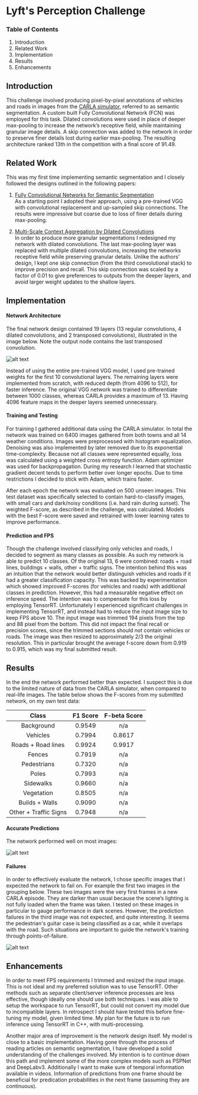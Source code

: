 # Lyft's Perception Challenge

### Table of Contents
  1) Introduction
  2) Related Work
  3) Implementation
  4) Results
  5) Enhancements

[image1]: ./images/network.png "Network architecture"
[image2]: ./images/good.png "Good prediction results"
[image3]: ./images/bad.png "Bad prediction results"

## Introduction
This challenge involved producing pixel-by-pixel annotations of vehicles and roads in images from the [CARLA simulator](www.carla.org), referred to as semantic segmentation. A custom built Fully Convolutional Network (FCN) was employed for this task. Dilated convolutions were used in place of deeper max-pooling to increase the network’s receptive field, while maintaining granular image details. A skip connection was added to the network in order to preserve finer details lost during earlier max-pooling. The resulting architecture ranked 13th in the competition with a final score of 91.49.

## Related Work
This was my first time implementing semantic segmentation and I closely followed the designs outlined in the following papers:
  
1)	[Fully Convolutional Networks for Semantic Segmentation](https://people.eecs.berkeley.edu/~jonlong/long_shelhamer_fcn.pdf)  
As a starting point I adopted their approach, using a pre-trained VGG with convolutional replacement and up-sampled skip connections. The results were impressive but coarse due to loss of finer details during max-pooling.
  
2)	[Multi-Scale Context Aggregation by Dilated Convolutions]( https://arxiv.org/abs/1511.07122)  
In order to produce more granular segmentations I redesigned my network with dilated convolutions. The last max-pooling layer was replaced with multiple dilated convolutions, increasing the networks receptive field while preserving granular details. Unlike the authors' design, I kept one skip connection (from the third convolutional stack) to improve precision and recall. This skip connection was scaled by a factor of 0.01 to give preferences to outputs from the deeper layers, and avoid larger weight updates to the shallow layers.


## Implementation
#### Network Architecture
The final network design contained 19 layers (13 regular convolutions, 4 dilated convolutions, and 2 transposed convolutions), illustrated in the image below. Note the output node contains the last transposed convolution.
   
![alt text][image1]
  
Instead of using the entire pre-trained VGG model, I used pre-trained weights for the first 10 convolutional layers. The remaining layers were implemented from scratch, with reduced depth (from 4096 to 512), for faster inference. The original VGG network was trained to differentiate between 1000 classes, whereas CARLA provides a maximum of 13. Having 4096 feature maps in the deeper layers seemed unnecessary. 
  
#### Training and Testing
For training I gathered additional data using the CARLA simulator. In total the network was trained on 6400 images gathered from both towns and all 14 weather conditions. Images were preprocessed with histogram equalization. Denoising was also implemented by later removed due to its exponential time-complexity. Because not all classes were represented equally, loss was calculated using a weighted cross entropy function. Adam optimizer was used for backpropagation. During my research I learned that stochastic gradient decent tends to perform better over longer epochs. Due to time restrictions I decided to stick with Adam, which trains faster.

After each epoch the network was evaluated on 500 unseen images. This test dataset was specifically selected to contain hard-to-classify images, with small cars and dark/noisy conditions (i.e. hard rain during sunset). The weighted F-score, as described in the challenge, was calculated. Models with the best F-score were saved and retrained with lower learning rates to improve performance.
  
#### Prediction and FPS
Though the challenge involved classifying only vehicles and roads, I decided to segment as many classes as possible. As such my network is able to predict 10 classes. Of the original 13, 6 were combined: roads + road lines, buildings + walls, other + traffic signs. The intention behind this was an intuition that the network would better distinguish vehicles and roads if it had a greater classification capacity. This was backed by experimentation which showed improved F-scores (for vehicles and roads) with additional classes in prediction. However, this had a measurable negative effect on inference speed. The intention was to compensate for this loss by employing TensorRT. Unfortunately I experienced significant challenges in implementing TensorRT, and instead had to reduce the input image size to keep FPS above 10. The input image was trimmed 194 pixels from the top and 88 pixel from the bottom. This did not impact the final recall or precision scores, since the trimmed sections should not contain vehicles or roads. The image was then resized to approximately 2/3 the original resolution. This in particular brought the average f-score down from 0.919 to 0.915, which was my final submitted result.
  
  
## Results
In the end the network performed better than expected. I suspect this is due to the limited nature of data from the CARLA simulator, when compared to real-life images. The table below shows the F-scores from my submitted network, on my own test data:

| Class | F1 Score | F-beta Score |
|:---:|:---:|:---:|
|Background | 0.9549 | n/a
| Vehicles | 0.7994 | 0.8617
| Roads + Road lines | 0.9924 | 0.9917
| Fences | 0.7919 | n/a |
| Pedestrians | 0.7320 | n/a |
| Poles | 0.7993 | n/a |
| Sidewalks |  0.9660 | n/a |
| Vegetation | 0.8505 | n/a |
| Builds + Walls | 0.9090 | n/a |
| Other + Traffic Signs | 0.7948 | n/a |


#### Accurate Predictions
The network performed well on most images:

![alt text][image2]
  
#### Failures
In order to effectively evaluate the network, I chose specific images that I expected the network to fail on. For example the first two images in the grouping below. These two images were the very first frames in a new CARLA episode. They are darker than usual because the scene’s lighting is not fully loaded when the frame was taken. I tested on these images in particular to gauge performance in dark scenes. However, the prediction failures in the third image was not expected, and quite interesting. It seems the pedestrian's guitar case is being classified as a car, while it overlaps with the road. Such situations are important to guide the network's training through points-of-failure.  
  
![alt text][image3]
  
  
## Enhancements
  
In order to meet FPS requirements I trimmed and resized the input image. This is not ideal and my preferred solution was to use TensorRT. Other methods such as separate client/server inference processes are less effective, though ideally one should use both techniques. I was able to setup the workspace to run TensorRT, but could not convert my model due to incompatible layers. In retrospect I should have tested this before fine-tuning my model, given limited time. My plan for the future is to run inference using TensorRT in C++, with multi-processing.
  
Another major area of improvement is the network design itself. My model is close to a basic implementation. Having gone through the process of reading articles on semantic segmentation, I have developed a solid understanding of the challenges involved. My intention is to continue down this path and implement some of the more complex models such as PSPNet and DeepLabv3. Additionally I want to make sure of temporal information available in videos. Information of predictions from one frame should be beneficial for predication probabilities in the next frame (assuming they are continuous).
  
